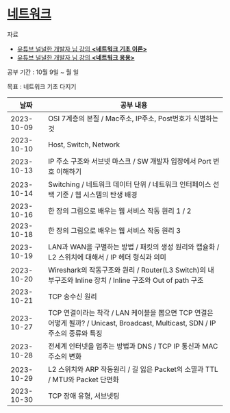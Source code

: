 # [네트워크](https://github.com/Mingadinga/2023_Study_CS/tree/main/network)

자료 
- [유튜브 널널한 개발자 님 강의 **<네트워크 기초 이론>**](https://www.youtube.com/playlist?list=PLXvgR_grOs1BFH-TuqFsfHqbh-gpMbFoy)
- [유튜브 널널한 개발자 님 강의 **<네트워크 응용>**](https://www.youtube.com/playlist?list=PLXvgR_grOs1BkUIxKsLEUdefyMWMA0_U-)

공부 기간 : 10월 9일 ~ 월 일

목표 : 네트워크 기초 다지기

| 날짜 | 공부 내용 |
| --- | --- |
| 2023-10-09 | OSI 7계층의 본질 / Mac주소, IP주소, Post번호가 식별하는 것 |
| 2023-10-10 | Host, Switch, Network |
| 2023-10-13 | IP 주소 구조와 서브넷 마스크 / SW 개발자 입장에서 Port 번호 이해하기 |
| 2023-10-14 | Switching / 네트워크 데이터 단위 / 네트워크 인터페이스 선택 기준 / 웹 시스템의 탄생 배경 |
| 2023-10-16 | 한 장의 그림으로 배우는 웹 서비스 작동 원리 1 / 2 |
| 2023-10-18 | 한 장의 그림으로 배우는 웹 서비스 작동 원리 3 |
| 2023-10-19 | LAN과 WAN을 구별하는 방법 / 패킷의 생성 원리와 캡슐화 / L2 스위치에 대해서 / IP 헤더 형식과 의미 |
| 2023-10-20 | Wireshark의 작동구조와 원리 / Router(L3 Switch)의 내부구조와 Inline 장치 / Inline 구조와 Out of path 구조 |
| 2023-10-21 | TCP 송수신 원리 |
| 2023-10-27 | TCP 연결이라는 착각 / LAN 케이블을 뽑으면 TCP 연결은 어떻게 될까? / Unicast, Broadcast, Multicast, SDN / IP 주소의 종류와 특징 |
| 2023-10-28 | 전세계 인터넷을 멈추는 방법과 DNS / TCP IP 통신과 MAC 주소의 변화 |
| 2023-10-29 | L2 스위치와 ARP 작동원리 / 길 잃은 Packet의 소멸과 TTL / MTU와 Packet 단편화 |
| 2023-10-30 | TCP 장애 유형, 서브넷팅 |

